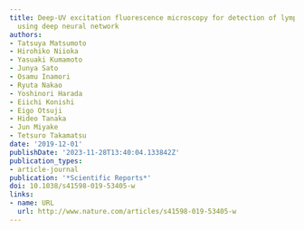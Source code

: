 ```yaml
---
title: Deep-UV excitation fluorescence microscopy for detection of lymph node metastasis
  using deep neural network
authors:
- Tatsuya Matsumoto
- Hirohiko Niioka
- Yasuaki Kumamoto
- Junya Sato
- Osamu Inamori
- Ryuta Nakao
- Yoshinori Harada
- Eiichi Konishi
- Eigo Otsuji
- Hideo Tanaka
- Jun Miyake
- Tetsuro Takamatsu
date: '2019-12-01'
publishDate: '2023-11-28T13:40:04.133842Z'
publication_types:
- article-journal
publication: '*Scientific Reports*'
doi: 10.1038/s41598-019-53405-w
links:
- name: URL
  url: http://www.nature.com/articles/s41598-019-53405-w
---
```

